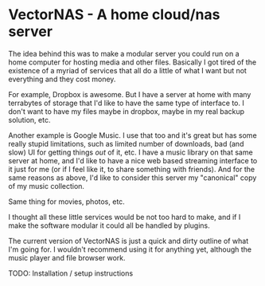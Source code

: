 VectorNAS - A home cloud/nas server
===================================

The idea behind this was to make a modular server you could run on a home computer for hosting media and other files.  Basically I got tired of the existence of a myriad of services that all do a little of what I want but not everything and they cost money.

For example, Dropbox is awesome.  But I have a server at home with many terrabytes of storage that I'd like to have the same type of interface to.  I don't want to have my files maybe in dropbox, maybe in my real backup solution, etc.

Another example is Google Music.  I use that too and it's great but has some really stupid limitations, such as limited number of downloads, bad (and slow) UI for getting things *out* of it, etc.  I have a music library on that same server at home, and I'd like to have a nice web based streaming interface to it just for me (or if I feel like it, to share something with friends).  And for the same reasons as above, I'd like to consider this server my "canonical" copy of my music collection.

Same thing for movies, photos, etc.

I thought all these little services would be not too hard to make, and if I make the software modular it could all be handled by plugins.

The current version of VectorNAS is just a quick and dirty outline of what I'm going for.  I wouldn't recommend using it for anything yet, although the music player and file browser work.

TODO: Installation / setup instructions
